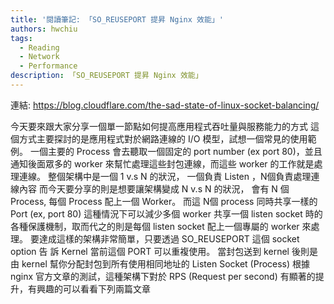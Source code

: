 ```yaml
---
title: '閱讀筆記: 「SO_REUSEPORT 提昇 Nginx 效能」'
authors: hwchiu
tags:
  - Reading
  - Network
  - Performance
description: 「SO_REUSEPORT 提昇 Nginx 效能」
---
```


連結: https://blog.cloudflare.com/the-sad-state-of-linux-socket-balancing/

今天要來跟大家分享一個單一節點如何提高應用程式吞吐量與服務能力的方式
這個方式主要探討的是應用程式對於網路連線的 I/O 模型，試想一個常見的使用範例。
一個主要的 Process 會去聽取一個固定的 port number (ex port 80)，並且通知後面眾多的 worker 來幫忙處理這些封包連線，而這些 worker 的工作就是處理連線。
整個架構中是一個 1 v.s N 的狀況， 一個負責 Listen ，N個負責處理連線內容
而今天要分享的則是想要讓架構變成 N v.s N 的狀況， 會有 N 個 Process, 每個 Process 配上一個 Worker。
而這 N個 process 同時共享一樣的 Port (ex, port 80)
這種情況下可以減少多個 worker 共享一個 listen socket 時的各種保護機制，取而代之的則是每個 listen socket 配上一個專屬的 worker 來處理。
要達成這樣的架構非常簡單，只要透過 SO_REUSEPORT 這個 socket option 告
訴 Kernel 當前這個 PORT 可以重複使用。
當封包送到 kernel 後則是由 kernel 幫你分配封包到所有使用相同地址的 Listen Socket (Process)
根據 nginx 官方文章的測試，這種架構下對於 RPS (Request per second) 有顯著的提升，有興趣的可以看看下列兩篇文章


